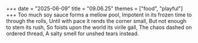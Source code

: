 +++
date = "2025-06-09"
title = "09.06.25"
themes = ["food", "playful"]
+++
Too much soy sauce forms a mellow pool,
Impotent in its frozen time to through the rolls,
Until with pace it rends the corner small,
But not enough to stem its rush,
So foists upon the world its virile gall,
The chaos dashed on ordered thread,
A salty smell for unshed tears instead.
